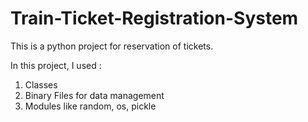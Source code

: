 # Train-Ticket-Registration-System
This is a python project for reservation of tickets. 

In this project, I used :
1. Classes
2. Binary Files for data management
3. Modules like random, os, pickle
